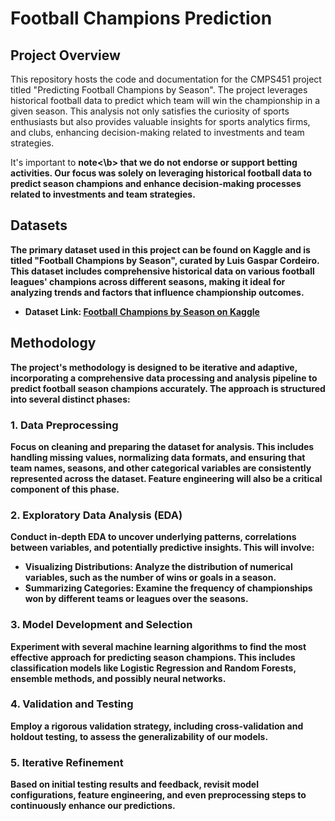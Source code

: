 # Football Champions Prediction

## Project Overview

This repository hosts the code and documentation for the CMPS451 project titled "Predicting Football Champions by Season". The project leverages historical football data to predict which team will win the championship in a given season. This analysis not only satisfies the curiosity of sports enthusiasts but also provides valuable insights for sports analytics firms, and clubs, enhancing decision-making related to investments and team strategies.

It's important to <b>note<\b> that we do not endorse or support betting activities. Our focus was solely on leveraging historical football data to predict season champions and enhance decision-making processes related to investments and team strategies.

## Datasets

The primary dataset used in this project can be found on Kaggle and is titled "Football Champions by Season", curated by Luis Gaspar Cordeiro. This dataset includes comprehensive historical data on various football leagues' champions across different seasons, making it ideal for analyzing trends and factors that influence championship outcomes.

- **Dataset Link:** [Football Champions by Season on Kaggle](https://www.kaggle.com/code/luisgasparcordeiro/football-champions-by-season/input?select=competitions.csv)

## Methodology

The project's methodology is designed to be iterative and adaptive, incorporating a comprehensive data processing and analysis pipeline to predict football season champions accurately. The approach is structured into several distinct phases:

### 1. Data Preprocessing
Focus on cleaning and preparing the dataset for analysis. This includes handling missing values, normalizing data formats, and ensuring that team names, seasons, and other categorical variables are consistently represented across the dataset. Feature engineering will also be a critical component of this phase.

### 2. Exploratory Data Analysis (EDA)
Conduct in-depth EDA to uncover underlying patterns, correlations between variables, and potentially predictive insights. This will involve:
- **Visualizing Distributions:** Analyze the distribution of numerical variables, such as the number of wins or goals in a season.
- **Summarizing Categories:** Examine the frequency of championships won by different teams or leagues over the seasons.

### 3. Model Development and Selection
Experiment with several machine learning algorithms to find the most effective approach for predicting season champions. This includes classification models like Logistic Regression and Random Forests, ensemble methods, and possibly neural networks.

### 4. Validation and Testing
Employ a rigorous validation strategy, including cross-validation and holdout testing, to assess the generalizability of our models.

### 5. Iterative Refinement
Based on initial testing results and feedback, revisit model configurations, feature engineering, and even preprocessing steps to continuously enhance our predictions.


